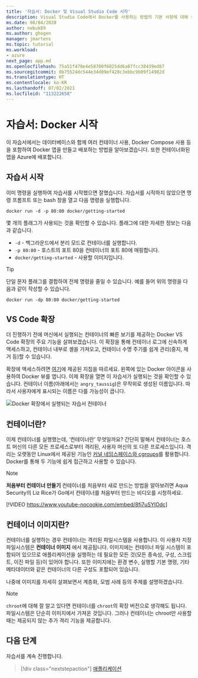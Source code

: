 ```yaml
---
title: '자습서: Docker 및 Visual Studio Code 시작'
description: Visual Studio Code에서 Docker를 사용하는 방법의 기본 사항에 대해 설명하는 다단계 자습서입니다.
ms.date: 08/04/2020
author: nebuk89
ms.author: ghogen
manager: jmartens
ms.topic: tutorial
ms.workload:
- azure
next_page: app.md
ms.openlocfilehash: 75a51f478e4e58700f6025dd6a87fcc38439ed87
ms.sourcegitcommit: 8b75524dc544e34d09ef428c3ebbc9b09f14982d
ms.translationtype: HT
ms.contentlocale: ko-KR
ms.lasthandoff: 07/02/2021
ms.locfileid: "113222658"
---
```

# <a name="tutorial-get-started-with-docker"></a>자습서: Docker 시작

이 자습서에서는 데이터베이스와 함께 여러 컨테이너 사용, Docker Compose 사용 등을 포함하여 Docker 앱을 만들고 배포하는 방법을 알아보겠습니다. 또한 컨테이너화된 앱을 Azure에 배포합니다.

## <a name="start-the-tutorial"></a>자습서 시작

이미 명령을 실행하여 자습서를 시작했으면 잘했습니다.  자습서를 시작하지 않았으면 명령 프롬프트 또는 bash 창을 열고 다음 명령을 실행합니다.

```cli
docker run -d -p 80:80 docker/getting-started
```

몇 개의 플래그가 사용되는 것을 확인할 수 있습니다. 플래그에 대한 자세한 정보는 다음과 같습니다.

- `-d` - 백그라운드에서 분리 모드로 컨테이너를 실행합니다.
- `-p 80:80` - 호스트의 포트 80을 컨테이너의 포트 80에 매핑합니다.
- `docker/getting-started` - 사용할 이미지입니다.

> [!TIP]
> 단일 문자 플래그를 결합하여 전체 명령을 줄일 수 있습니다.
> 예를 들어 위의 명령을 다음과 같이 작성할 수 있습니다.
>
> ```cli
> docker run -dp 80:80 docker/getting-started
> ```

## <a name="the-vs-code-extension"></a>VS Code 확장

더 진행하기 전에 머신에서 실행되는 컨테이너의 빠른 보기를 제공하는 Docker VS Code 확장의 주요 기능을 살펴보겠습니다. 이 확장을 통해 컨테이너 로그에 신속하게 액세스하고, 컨테이너 내부로 셸을 가져오고, 컨테이너 수명 주기를 쉽게 관리(중지, 제거 등)할 수 있습니다.

확장에 액세스하려면 [여기](https://code.visualstudio.com/docs/containers/overview)에 제공된 지침을 따르세요. 왼쪽에 있는 Docker 아이콘을 사용하여 Docker 뷰를 엽니다. 이제 확장을 열면 이 자습서가 실행되는 것을 확인할 수 있습니다. 컨테이너 이름(아래에서는 `angry_taussig`)은 무작위로 생성된 이름입니다. 따라서 사용자에게 표시되는 이름은 다를 가능성이 큽니다.

![Docker 확장에서 실행되는 자습서 컨테이너](media/vs-tutorial-in-extension.png)

## <a name="what-is-a-container"></a>컨테이너란?

이제 컨테이너를 실행했는데, ‘컨테이너란’ 무엇일까요? 간단히 말해서 컨테이너는 호스트 머신의 다른 모든 프로세스로부터 격리된, 사용자 머신의 또 다른 프로세스입니다. 격리는 오랫동안 Linux에서 제공된 기능인 [커널 네임스페이스와 cgroups](https://medium.com/@saschagrunert/demystifying-containers-part-i-kernel-space-2c53d6979504)를 활용합니다. Docker를 통해 두 기능에 쉽게 접근하고 사용할 수 있습니다.

> [!NOTE]
> **처음부터 컨테이너 만들기** 컨테이너를 처음부터 새로 만드는 방법을 알아보려면 Aqua Security의 Liz Rice가 Go에서 컨테이너를 처음부터 만드는 비디오를 시청하세요.
>
> [!VIDEO https://www.youtube-nocookie.com/embed/8fi7uSYlOdc]

## <a name="what-is-a-container-image"></a>컨테이너 이미지란?

컨테이너를 실행하는 경우 컨테이너는 격리된 파일시스템을 사용합니다. 이 사용자 지정 파일시스템은 **컨테이너 이미지** 에서 제공됩니다. 이미지에는 컨테이너 파일 시스템이 포함되어 있으므로 애플리케이션을 실행하는 데 필요한 모든 것(모든 종속성, 구성, 스크립트, 이진 파일 등)이 있어야 합니다. 또한 이미지에는 환경 변수, 실행할 기본 명령, 기타 메타데이터와 같은 컨테이너의 다른 구성도 포함되어 있습니다.

나중에 이미지를 자세히 살펴보면서 계층화, 모범 사례 등의 주제를 설명하겠습니다.

> [!NOTE]
> `chroot`에 대해 잘 알고 있다면 컨테이너를 `chroot`의 확장 버전으로 생각해도 됩니다. 파일시스템은 단순히 이미지에서 가져온 것입니다. 그러나 컨테이너는 chroot만 사용할 때는 제공되지 않는 추가 격리 기능을 제공합니다.

## <a name="next-steps"></a>다음 단계

자습서를 계속 진행합니다.

> [!div class="nextstepaction"]
> [애플리케이션](your-application.md)
